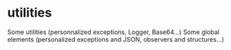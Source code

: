 # utilities
Some utilities (personnalized exceptions, Logger, Base64...)
Some global elements (personalized exceptions and JSON, observers and structures...)

